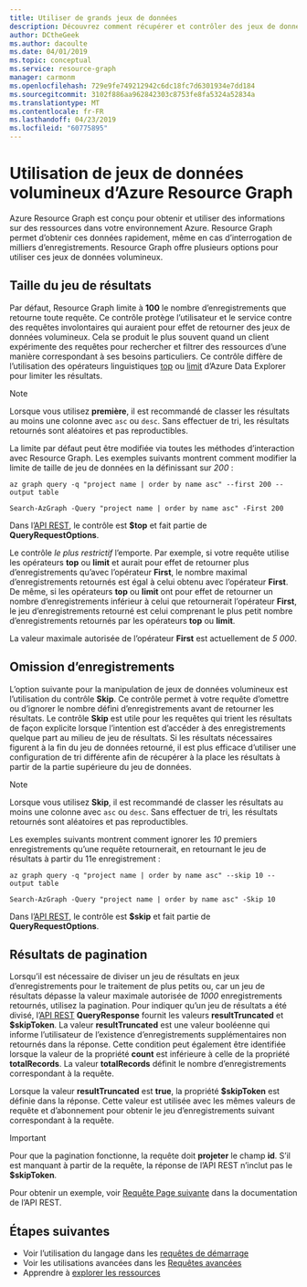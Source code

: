 ```yaml
---
title: Utiliser de grands jeux de données
description: Découvrez comment récupérer et contrôler des jeux de données volumineux lors de l’utilisation d’Azure Resource Graph.
author: DCtheGeek
ms.author: dacoulte
ms.date: 04/01/2019
ms.topic: conceptual
ms.service: resource-graph
manager: carmonm
ms.openlocfilehash: 729e9fe749212942c6dc18fc7d6301934e7dd184
ms.sourcegitcommit: 3102f886aa962842303c8753fe8fa5324a52834a
ms.translationtype: MT
ms.contentlocale: fr-FR
ms.lasthandoff: 04/23/2019
ms.locfileid: "60775895"
---
```

# <a name="working-with-large-azure-resource-data-sets"></a>Utilisation de jeux de données volumineux d’Azure Resource Graph

Azure Resource Graph est conçu pour obtenir et utiliser des informations sur des ressources dans votre environnement Azure. Resource Graph permet d’obtenir ces données rapidement, même en cas d’interrogation de milliers d’enregistrements. Resource Graph offre plusieurs options pour utiliser ces jeux de données volumineux.

## <a name="data-set-result-size"></a>Taille du jeu de résultats

Par défaut, Resource Graph limite à **100** le nombre d’enregistrements que retourne toute requête. Ce contrôle protège l’utilisateur et le service contre des requêtes involontaires qui auraient pour effet de retourner des jeux de données volumineux. Cela se produit le plus souvent quand un client expérimente des requêtes pour rechercher et filtrer des ressources d’une manière correspondant à ses besoins particuliers. Ce contrôle diffère de l’utilisation des opérateurs linguistiques [top](/azure/kusto/query/topoperator) ou [limit](/azure/kusto/query/limitoperator) d’Azure Data Explorer pour limiter les résultats.

> [!NOTE]
> Lorsque vous utilisez **première**, il est recommandé de classer les résultats au moins une colonne avec `asc` ou `desc`. Sans effectuer de tri, les résultats retournés sont aléatoires et pas reproductibles.

La limite par défaut peut être modifiée via toutes les méthodes d’interaction avec Resource Graph. Les exemples suivants montrent comment modifier la limite de taille de jeu de données en la définissant sur _200_ :

```azurecli-interactive
az graph query -q "project name | order by name asc" --first 200 --output table
```

```azurepowershell-interactive
Search-AzGraph -Query "project name | order by name asc" -First 200
```

Dans l’[API REST](/rest/api/azureresourcegraph/resources/resources), le contrôle est **$top** et fait partie de **QueryRequestOptions**.

Le contrôle _le plus restrictif_ l’emporte. Par exemple, si votre requête utilise les opérateurs **top** ou **limit** et aurait pour effet de retourner plus d’enregistrements qu’avec l’opérateur **First**, le nombre maximal d’enregistrements retournés est égal à celui obtenu avec l’opérateur **First**. De même, si les opérateurs **top** ou **limit** ont pour effet de retourner un nombre d’enregistrements inférieur à celui que retournerait l’opérateur **First**, le jeu d’enregistrements retourné est celui comprenant le plus petit nombre d’enregistrements retournés par les opérateurs **top** ou **limit**.

La valeur maximale autorisée de l’opérateur **First** est actuellement de _5 000_.

## <a name="skipping-records"></a>Omission d’enregistrements

L’option suivante pour la manipulation de jeux de données volumineux est l’utilisation du contrôle **Skip**. Ce contrôle permet à votre requête d’omettre ou d’ignorer le nombre défini d’enregistrements avant de retourner les résultats. Le contrôle **Skip** est utile pour les requêtes qui trient les résultats de façon explicite lorsque l’intention est d’accéder à des enregistrements quelque part au milieu de jeu de résultats. Si les résultats nécessaires figurent à la fin du jeu de données retourné, il est plus efficace d’utiliser une configuration de tri différente afin de récupérer à la place les résultats à partir de la partie supérieure du jeu de données.

> [!NOTE]
> Lorsque vous utilisez **Skip**, il est recommandé de classer les résultats au moins une colonne avec `asc` ou `desc`. Sans effectuer de tri, les résultats retournés sont aléatoires et pas reproductibles.

Les exemples suivants montrent comment ignorer les _10_ premiers enregistrements qu’une requête retournerait, en retournant le jeu de résultats à partir du 11e enregistrement :

```azurecli-interactive
az graph query -q "project name | order by name asc" --skip 10 --output table
```

```azurepowershell-interactive
Search-AzGraph -Query "project name | order by name asc" -Skip 10
```

Dans l’[API REST](/rest/api/azureresourcegraph/resources/resources), le contrôle est **$skip** et fait partie de **QueryRequestOptions**.

## <a name="paging-results"></a>Résultats de pagination

Lorsqu’il est nécessaire de diviser un jeu de résultats en jeux d’enregistrements pour le traitement de plus petits ou, car un jeu de résultats dépasse la valeur maximale autorisée de _1000_ enregistrements retournés, utilisez la pagination. Pour indiquer qu’un jeu de résultats a été divisé, l’[API REST](/rest/api/azureresourcegraph/resources/resources) **QueryResponse** fournit les valeurs **resultTruncated** et **$skipToken**.
La valeur **resultTruncated** est une valeur booléenne qui informe l’utilisateur de l’existence d’enregistrements supplémentaires non retournés dans la réponse. Cette condition peut également être identifiée lorsque la valeur de la propriété **count** est inférieure à celle de la propriété **totalRecords**. La valeur **totalRecords** définit le nombre d’enregistrements correspondant à la requête.

Lorsque la valeur **resultTruncated** est **true**, la propriété **$skipToken** est définie dans la réponse. Cette valeur est utilisée avec les mêmes valeurs de requête et d’abonnement pour obtenir le jeu d’enregistrements suivant correspondant à la requête.

> [!IMPORTANT]
> Pour que la pagination fonctionne, la requête doit **projeter** le champ **id**. S’il est manquant à partir de la requête, la réponse de l’API REST n’inclut pas le **$skipToken**.

Pour obtenir un exemple, voir [Requête Page suivante](/rest/api/azureresourcegraph/resources/resources#next_page_query) dans la documentation de l’API REST.

## <a name="next-steps"></a>Étapes suivantes

- Voir l’utilisation du langage dans les [requêtes de démarrage](../samples/starter.md)
- Voir les utilisations avancées dans les [Requêtes avancées](../samples/advanced.md)
- Apprendre à [explorer les ressources](explore-resources.md)